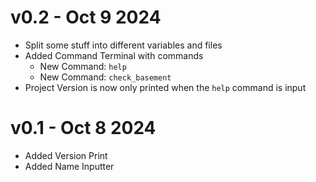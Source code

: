 # v0.2 - Oct 9 2024
- Split some stuff into different variables and files
- Added Command Terminal with commands
  - New Command: `help`
  - New Command: `check_basement`
- Project Version is now only printed when the `help` command is input

# v0.1 - Oct 8 2024
- Added Version Print
- Added Name Inputter